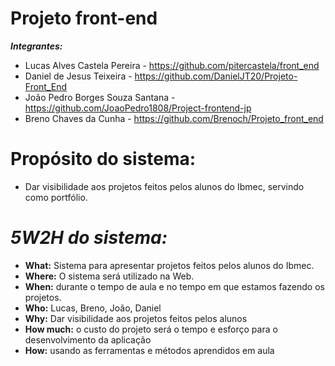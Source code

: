 # Projeto front-end
 ***Integrantes:***
- Lucas Alves Castela Pereira - https://github.com/pitercastela/front_end
- Daniel de Jesus Teixeira - https://github.com/DanielJT20/Projeto-Front_End
- João Pedro Borges Souza Santana - https://github.com/JoaoPedro1808/Project-frontend-jp
- Breno Chaves da Cunha - https://github.com/Brenoch/Projeto_front_end


# **Propósito do sistema:** 
- Dar visibilidade aos projetos feitos pelos alunos do Ibmec, servindo como portfólio.

# *5W2H do sistema:*
- **What:** Sistema para apresentar projetos feitos pelos alunos do Ibmec.
- **Where:** O sistema será utilizado na Web.
- **When:** durante o tempo de aula e no tempo em que estamos fazendo os projetos.
- **Who:** Lucas, Breno, João, Daniel
- **Why:** Dar visibilidade aos projetos feitos pelos alunos
- **How much:** o custo do projeto será o tempo e esforço para o desenvolvimento da aplicação
- **How:** usando as ferramentas e métodos aprendidos em aula





